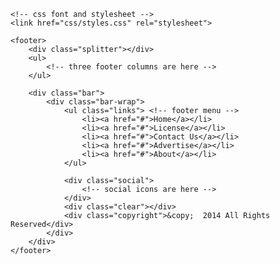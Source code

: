 
<!DOCTYPE HTML>
<html>
<head>
    <meta charset="utf-8" />
    <meta name="author" content="Script Tutorials" />
    <title>Stylish responsive footer | Script Tutorials</title>
    <meta name="viewport" content="width=device-width, initial-scale=1.0, maximum-scale=1.0, user-scalable=no">
 
    <!-- css font and stylesheet -->
    <link href="css/styles.css" rel="stylesheet">
</head>
<body>
    <!-- Your custom main content is here -->
 
    <footer>
        <div class="splitter"></div>
        <ul>
            <!-- three footer columns are here -->
        </ul>
 
        <div class="bar">
            <div class="bar-wrap">
                <ul class="links"> <!-- footer menu -->
                    <li><a href="#">Home</a></li>
                    <li><a href="#">License</a></li>
                    <li><a href="#">Contact Us</a></li>
                    <li><a href="#">Advertise</a></li>
                    <li><a href="#">About</a></li>
                </ul>
 
                <div class="social">
                    <!-- social icons are here -->
                </div>
                <div class="clear"></div>
                <div class="copyright">&copy;  2014 All Rights Reserved</div>
            </div>
        </div>
    </footer>
 
</body>
</html>
